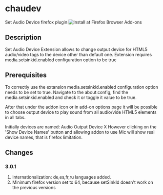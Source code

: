 # chaudev
Set Audio Device firefox plugin
![Install at Firefox Browser Add-ons](https://addons.mozilla.org/firefox/addon/chaudev)

## Description
Set Audio Device Extension allows to change output device for HTML5 audio/video tags to the device other than default one. Extension requires media.setsinkid.enabled configuration option to be true

## Prerequisites
To correctly use the extansion media.setsinkid.enabled configuration option needs to be set to true. Navigate to the about:config, find the media.setsinkid.enabled and check it or toggle it value to be true.

After that under the addon icon or in add-on options page it will be possible to choose output device to play sound from all audio/vide HTML5 elements in all tabs.

Initially devices are named: Audio Output Device X
However clicking on the 'Show Device Names' button and allowing addon to use Mic will show real device names, that is firefox limitation.

## Changes

### 3.0.1

1. Internationalization: de,es,fr,ru languages added.
2. Minimum firefox version set to 64, because setSinkId doesn't work on the previous versions
